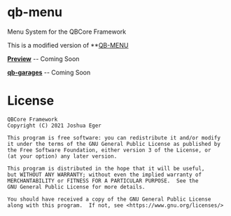 # qb-menu
Menu System for the QBCore Framework

This is a modified version of **[QB-MENU](https://github.com/qbcore-framework/qb-menu)

**[Preview](https://youtu.be/dDNq-PfyDEo)** -- Coming Soon

**[qb-garages](https://github.com/KwalaGamer/qb-garages)** -- Coming Soon

# License

    QBCore Framework
    Copyright (C) 2021 Joshua Eger

    This program is free software: you can redistribute it and/or modify
    it under the terms of the GNU General Public License as published by
    the Free Software Foundation, either version 3 of the License, or
    (at your option) any later version.

    This program is distributed in the hope that it will be useful,
    but WITHOUT ANY WARRANTY; without even the implied warranty of
    MERCHANTABILITY or FITNESS FOR A PARTICULAR PURPOSE.  See the
    GNU General Public License for more details.

    You should have received a copy of the GNU General Public License
    along with this program.  If not, see <https://www.gnu.org/licenses/>
